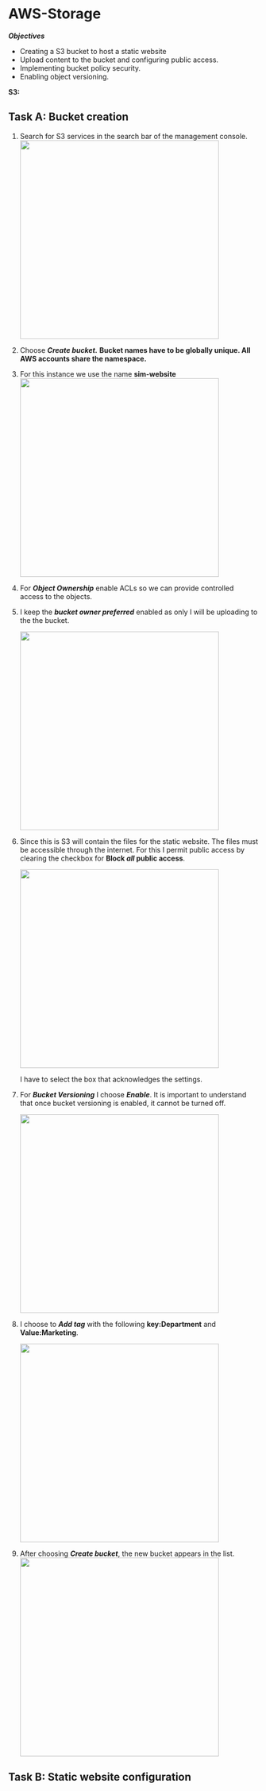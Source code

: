 # AWS-Storage

***Objectives***
- Creating a S3 bucket to host a static website
- Upload content to the bucket and configuring public access.
- Implementing bucket policy security.
- Enabling object versioning.

**S3:** 

## Task A: Bucket creation

1. Search for S3 services in the search bar of the management console.
   <img src = "https://github.com/user-attachments/assets/b3fa0a03-03e6-4626-8af1-dc30085eb824" width = "400">
2. Choose **_Create bucket._** **Bucket names have to be globally unique. All AWS accounts share the namespace.**
3. For this instance we use the name **sim-website**
   <img src = "https://github.com/user-attachments/assets/2a814573-37d3-4b94-b4c3-e946dd57b2e3" width = "400">
4. For **_Object Ownership_** enable ACLs so we can provide controlled access to the objects.
5. I keep the **_bucket owner preferred_** enabled as only I will be uploading to the the bucket.

   <img src = "https://github.com/user-attachments/assets/b1323f1a-9ec0-4973-8b1b-1253530f2e94" width = "400">
6. Since this is S3 will contain the files for the static website. The files must be accessible through the internet. For this I permit public access by clearing the checkbox for **Block _all_ public access**.
   
   <img src = "https://github.com/user-attachments/assets/45eaf130-aed9-4eef-a0a9-6505759b9900" width = "400">
   
   I have to select the box that acknowledges the settings. 
    
7. For **_Bucket Versioning_** I choose **_Enable_**. It is important to understand that once bucket versioning is enabled, it cannot be turned off.
   
   <img src = "https://github.com/user-attachments/assets/4c5f684b-689d-4390-a0fc-c37effd3528c" width = "400">

8. I choose to **_Add tag_** with the following **key:Department** and **Value:Marketing**.

   <img src = "https://github.com/user-attachments/assets/b1ec02ff-1a8f-4abb-a86f-86406434f8c8" width = "400">

10. After choosing **_Create bucket_**, the new bucket appears in the list.
    <img src = "https://github.com/user-attachments/assets/83ea02a7-31a0-417c-a9ce-df0bf3a28369" width ="400">

## Task B: Static website configuration
